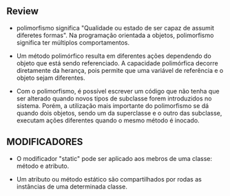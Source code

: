 ## Review

- polimorfismo significa "Qualidade ou estado de ser capaz de assumit diferetes formas". Na programação orientada a objetos, polimorfismo significa ter múltiplos comportamentos.

- Um método polimórfico resulta em diferentes ações dependendo do objeto que está sendo referenciado. A capacidade polimórfica decorre diretamente da herança, pois permite que uma variável de referência e o objeto sejam diferentes.

- Com o polimorfismo, é possível escrever um código que não tenha que ser alterado quando novos tipos de subclasse forem introduzidos no sistema. Porém, a utilização mais importante do polimorfismo se dá quando dois objetos, sendo um da superclasse e o outro das subclasse, executam ações diferentes quando o mesmo método é inocado.

## MODIFICADORES

- O modificador "static" pode ser aplicado aos mebros de uma classe: método e atributo.

- Um atributo ou método estático são compartilhados por rodas as instâncias de uma determinada classe.